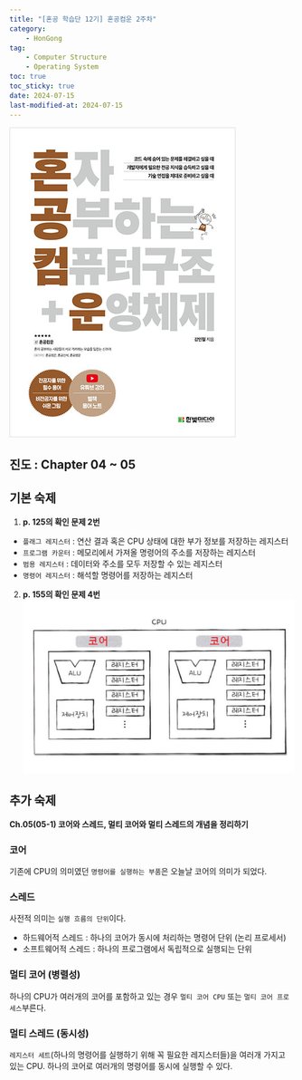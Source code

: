 ```yaml
---
title: "[혼공 학습단 12기] 혼공컴운 2주차"
category:
    - HonGong
tag:
    - Computer Structure
    - Operating System
toc: true
toc_sticky: true
date: 2024-07-15
last-modified-at: 2024-07-15
---
```

![image](../../assets/images/HonGongCSOS.jpg)


## 진도 : Chapter 04 ~ 05

## 기본 숙제   
1. **p. 125의 확인 문제 2번**   
* `플래그 레지스터` : 연산 결과 혹은 CPU 상태에 대한 부가 정보를 저장하는 레지스터
* `프로그램 카운터` : 메모리에서 가져올 명령어의 주소를 저장하는 레지스터
* `범용 레지스터` : 데이터와 주소를 모두 저장할 수 있는 레지스터
* `명령어 레지스터` : 해석할 명령어를 저장하는 레지스터
2. **p. 155의 확인 문제 4번**   
![image](../../assets/images/240715_HonGong12_Week2.png)


## 추가 숙제
**Ch.05(05-1) 코어와 스레드, 멀티 코어와 멀티 스레드의 개념을 정리하기**   
### 코어
기존에 CPU의 의미였던 `명령어를 실행하는 부품`은 오늘날 코어의 의미가 되었다.
### 스레드
사전적 의미는 `실행 흐름의 단위`이다.
* 하드웨어적 스레드 : 하나의 코어가 동시에 처리하는 명령어 단위 (논리 프로세서)
* 소프트웨어적 스레드 : 하나의 프로그램에서 독립적으로 실행되는 단위


### 멀티 코어 (병렬성)
하나의 CPU가 여러개의 코어를 포함하고 있는 경우 `멀티 코어 CPU` 또는 `멀티 코어 프로세스`부른다.
### 멀티 스레드 (동시성)
`레지스터 세트`(하나의 명령어를 실행하기 위해 꼭 필요한 레지스터들)을 여러개 가지고 있는 CPU. 하나의 코어로 여러개의 명령어를 동시에 실행할 수 있다.